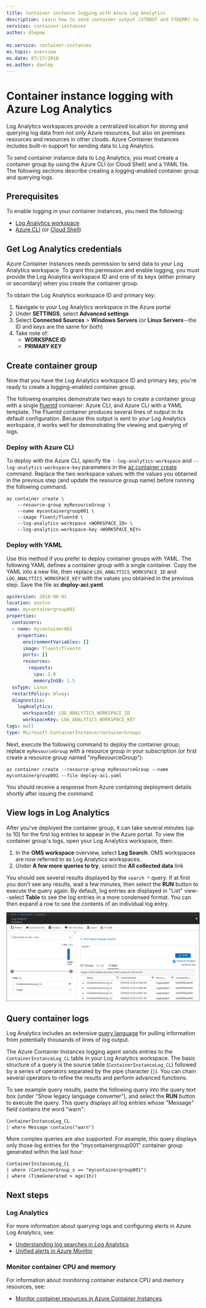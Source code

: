 ```yaml
---
title: Container instance logging with Azure Log Analytics
description: Learn how to send container output (STDOUT and STDERR) to Azure Log Analytics.
services: container-instances
author: dlepow

ms.service: container-instances
ms.topic: overview
ms.date: 07/17/2018
ms.author: danlep
---
```

# Container instance logging with Azure Log Analytics

Log Analytics workspaces provide a centralized location for storing and querying log data from not only Azure resources, but also on premises resources and resources in other clouds. Azure Container Instances includes built-in support for sending data to Log Analytics.

To send container instance data to Log Analytics, you must create a container group by using the Azure CLI (or Cloud Shell) and a YAML file. The following sections describe creating a logging-enabled container group and querying logs.

## Prerequisites

To enable logging in your container instances, you need the following:

* [Log Analytics workspace](../azure-monitor/learn/quick-create-workspace.md)
* [Azure CLI](/cli/azure/install-azure-cli) (or [Cloud Shell](/azure/cloud-shell/overview))

## Get Log Analytics credentials

Azure Container Instances needs permission to send data to your Log Analytics workspace. To grant this permission and enable logging, you must provide the Log Analytics workspace ID and one of its keys (either primary or secondary) when you create the container group.

To obtain the Log Analytics workspace ID and primary key:

1. Navigate to your Log Analytics workspace in the Azure portal
1. Under **SETTINGS**, select **Advanced settings**
1. Select **Connected Sources** > **Windows Servers** (or **Linux Servers**--the ID and keys are the same for both)
1. Take note of:
   * **WORKSPACE ID**
   * **PRIMARY KEY**

## Create container group

Now that you have the Log Analytics workspace ID and primary key, you're ready to create a logging-enabled container group.

The following examples demonstrate two ways to create a container group with a single [fluentd][fluentd] container: Azure CLI, and Azure CLI with a YAML template. The Fluentd container produces several lines of output in its default configuration. Because this output is sent to your Log Analytics workspace, it works well for demonstrating the viewing and querying of logs.

### Deploy with Azure CLI

To deploy with the Azure CLI, specify the `--log-analytics-workspace` and `--log-analytics-workspace-key` parameters in the [az container create][az-container-create] command. Replace the two workspace values with the values you obtained in the previous step (and update the resource group name) before running the following command.

```azurecli-interactive
az container create \
    --resource-group myResourceGroup \
    --name mycontainergroup001 \
    --image fluent/fluentd \
    --log-analytics-workspace <WORKSPACE_ID> \
    --log-analytics-workspace-key <WORKSPACE_KEY>
```

### Deploy with YAML

Use this method if you prefer to deploy container groups with YAML. The following YAML defines a container group with a single container. Copy the YAML into a new file, then replace `LOG_ANALYTICS_WORKSPACE_ID` and `LOG_ANALYTICS_WORKSPACE_KEY` with the values you obtained in the previous step. Save the file as **deploy-aci.yaml**.

```yaml
apiVersion: 2018-06-01
location: eastus
name: mycontainergroup001
properties:
  containers:
  - name: mycontainer001
    properties:
      environmentVariables: []
      image: fluent/fluentd
      ports: []
      resources:
        requests:
          cpu: 1.0
          memoryInGB: 1.5
  osType: Linux
  restartPolicy: Always
  diagnostics:
    logAnalytics:
      workspaceId: LOG_ANALYTICS_WORKSPACE_ID
      workspaceKey: LOG_ANALYTICS_WORKSPACE_KEY
tags: null
type: Microsoft.ContainerInstance/containerGroups
```

Next, execute the following command to deploy the container group; replace `myResourceGroup` with a resource group in your subscription (or first create a resource group named "myResourceGroup"):

```azurecli-interactive
az container create --resource-group myResourceGroup --name mycontainergroup001 --file deploy-aci.yaml
```

You should receive a response from Azure containing deployment details shortly after issuing the command.

## View logs in Log Analytics

After you've deployed the container group, it can take several minutes (up to 10) for the first log entries to appear in the Azure portal. To view the container group's logs, open your Log Analytics workspace, then:

1. In the **OMS workspace** overview, select **Log Search**. OMS workspaces are now referred to as Log Analytics workspaces.  
1. Under **A few more queries to try**, select the **All collected data** link

You should see several results displayed by the `search *` query. If at first you don't see any results, wait a few minutes, then select the **RUN** button to execute the query again. By default, log entries are displayed in "List" view--select **Table** to see the log entries in a more condensed format. You can then expand a row to see the contents of an individual log entry.

![Log Search results in the Azure portal][log-search-01]

## Query container logs

Log Analytics includes an extensive [query language][query_lang] for pulling information from potentially thousands of lines of log output.

The Azure Container Instances logging agent sends entries to the `ContainerInstanceLog_CL` table in your Log Analytics workspace. The basic structure of a query is the source table (`ContainerInstanceLog_CL`) followed by a series of operators separated by the pipe character (`|`). You can chain several operators to refine the results and perform advanced functions.

To see example query results, paste the following query into the query text box (under "Show legacy language converter"), and select the **RUN** button to execute the query. This query displays all log entries whose "Message" field contains the word "warn":

```query
ContainerInstanceLog_CL
| where Message contains("warn")
```

More complex queries are also supported. For example, this query displays only those log entries for the "mycontainergroup001" container group generated within the last hour:

```query
ContainerInstanceLog_CL
| where (ContainerGroup_s == "mycontainergroup001")
| where (TimeGenerated > ago(1h))
```

## Next steps

### Log Analytics

For more information about querying logs and configuring alerts in Azure Log Analytics, see:

* [Understanding log searches in Log Analytics](../log-analytics/log-analytics-log-search.md)
* [Unified alerts in Azure Monitor](../azure-monitor/platform/alerts-overview.md)


### Monitor container CPU and memory

For information about monitoring container instance CPU and memory resources, see:

* [Monitor container resources in Azure Container Instances](container-instances-monitor.md).

<!-- IMAGES -->
[log-search-01]: ./media/container-instances-log-analytics/portal-query-01.png

<!-- LINKS - External -->
[fluentd]: https://hub.docker.com/r/fluent/fluentd/
[query_lang]: https://aka.ms/LogAnalyticsLanguage

<!-- LINKS - Internal -->
[az-container-create]: /cli/azure/container#az-container-create